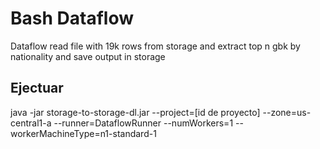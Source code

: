 # Bash Dataflow

Dataflow read file with 19k rows from storage and extract top n gbk by nationality and save output in storage

## Ejectuar
java -jar storage-to-storage-dl.jar --project=[id de proyecto] --zone=us-central1-a --runner=DataflowRunner --numWorkers=1 --workerMachineType=n1-standard-1
